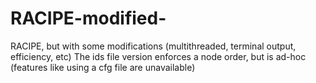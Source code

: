 # RACIPE-modified-
RACIPE, but with some modifications (multithreaded, terminal output, efficiency, etc)
The ids file version enforces a node order, but is ad-hoc (features like using a cfg file are unavailable)
